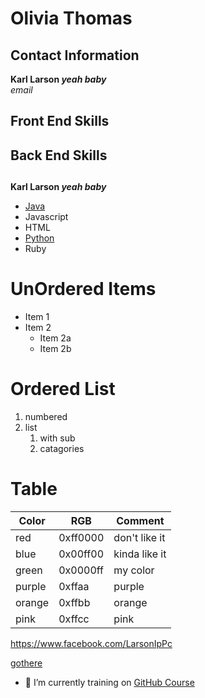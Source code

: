 # Olivia Thomas
## Contact Information
**Karl Larson _yeah baby_**<br/>
*email*
## Front End Skills
## Back End Skills
##

**Karl Larson _yeah baby_**
- [Java](https://docs.oracle.com/en/java/)
- Javascript
- HTML
- [Python](https://docs.python.org/3/)
- Ruby
# UnOrdered Items
* Item 1
* Item 2
  * Item 2a
  * Item 2b
# Ordered List
1. numbered
2. list
   1. with sub
   2. catagories
# Table
Color | RGB | Comment
------|-----|--------
red | 0xff0000 | don't like it
blue | 0x00ff00 | kinda like it
green | 0x0000ff | my color
purple | 0xffaa | purple
orange | 0xffbb | orange
pink | 0xffcc | pink  

<a href="https://www.facebook.com/LarsonIpPc" target="_blank">https://www.facebook.com/LarsonIpPc</a>
 
[gothere](https://www.nicrosoft.com)

- 🌱 I’m currently training on [GitHub Course][website]

[website]: https://www.microsoft.com

